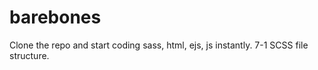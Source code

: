 # barebones
Clone the repo and start coding sass, html, ejs, js instantly. 7-1 SCSS file structure.
